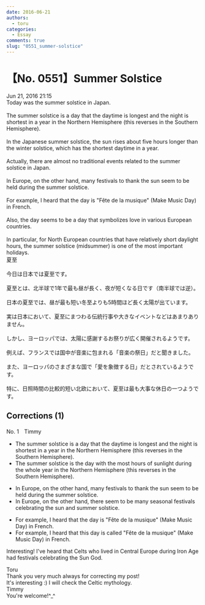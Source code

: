 ```yaml
---
date: 2016-06-21
authors:
  - toru
categories:
  - Essay
comments: true
slug: "0551_summer-solstice"
---
```


# 【No. 0551】Summer Solstice
<div class="date">Jun 21, 2016 21:15</div>
<div id="post"><div id="body_show_ori">
Today was the summer solstice in Japan.<br/><br/>The summer solstice is a day that the daytime is longest and the night is shortest in a year in the Northern Hemisphere (this reverses in the Southern Hemisphere).<br/><br/>In the Japanese summer solstice, the sun rises about five hours longer than the winter solstice, which has the shortest daytime in a year.<br/><br/>Actually, there are almost no traditional events related to the summer solstice in Japan.<br/><br/>In Europe, on the other hand, many festivals to thank the sun seem to be held during the summer solstice.<br/><br/>For example, I heard that the day is "Fête de la musique" (Make Music Day) in French.<br/><br/>Also, the day seems to be a day that symbolizes love in various European countries.<br/><br/>In particular, for North European countries that have relatively short daylight hours, the summer solstice (midsummer) is one of the most important holidays.
</div></div>

<!-- more -->

<div id="post_ja"><div id="body_show_mo">
夏至<br/><br/>今日は日本では夏至です。<br/><br/>夏至とは、北半球で1年で最も昼が長く、夜が短くなる日です（南半球では逆）。<br/><br/>日本の夏至では、昼が最も短い冬至よりも5時間ほど長く太陽が出ています。<br/><br/>実は日本において、夏至にまつわる伝統行事や大きなイベントなどはあまりありません。<br/><br/>しかし、ヨーロッパでは、太陽に感謝するお祭りが広く開催されるようです。<br/><br/>例えば、フランスでは国中が音楽に包まれる「音楽の祭日」だと聞きました。<br/><br/>また、ヨーロッパのさまざまな国で「愛を象徴する日」だとされているようです。<br/><br/>特に、日照時間の比較的短い北欧において、夏至は最も大事な休日の一つようです。
</div></div>

## Corrections (1)
<div id="block"><div class="first_name"> No. 1　<span class="just_name">Timmy</span></div><div id="block2">
<ul class="correction_field">
<li class="incorrect">The summer solstice is a day that the daytime is longest and the night is shortest in a year in the Northern Hemisphere (this reverses in the Southern Hemisphere).</li>
<li class="corrected correct">
The summer solstice is <span class="f_blue">the</span> day <span class="f_blue">with</span> <span class="f_blue">the most hours of sunlight during the whole year</span> in the Northern Hemisphere (this reverses in the Southern Hemisphere).
</li>
</ul>
<ul class="correction_field">
<li class="incorrect">In Europe, on the other hand, many festivals to thank the sun seem to be held during the summer solstice.</li>
<li class="corrected correct">
In Europe, on the other hand, <span class="f_blue">there </span>seem to be many <span class="f_blue">seasonal</span> festivals <span class="f_blue">celebrating</span> the sun <span class="f_blue">and </span>summer solstice.
</li>
</ul>
<ul class="correction_field">
<li class="incorrect">For example, I heard that the day is "Fête de la musique" (Make Music Day) in French.</li>
<li class="corrected correct">
For example, I heard that th<span class="f_blue">is</span> day is <span class="f_blue">called</span> "Fête de la musique" (Make Music Day) in French.
</li>
</ul>
<p class="comment_small">
 Interesting! I've heard that Celts who lived in Central Europe during Iron Age had festivals celebrating the Sun God.
</p>

</div><div class="name"><span class="just_name">Toru</span><br>
Thank you very much always for correcting my post!<br/>It's interesting :) I will check the Celtic mythology.
</div>
<div class="name"><span class="just_name">Timmy</span><br>
You're welcome!^_^
</div>
</div>
